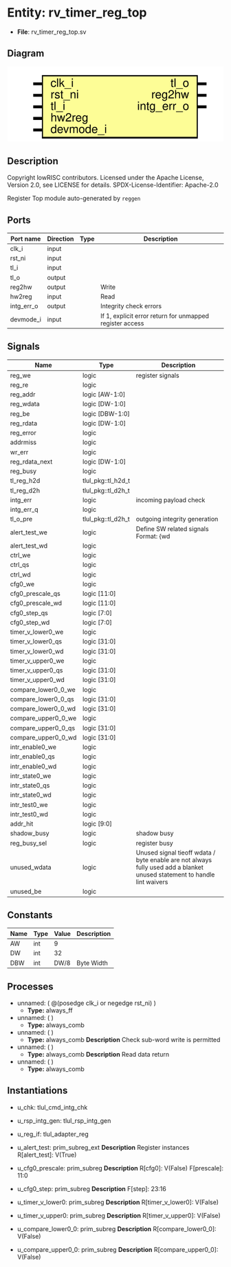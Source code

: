 # Entity: rv_timer_reg_top

- **File**: rv_timer_reg_top.sv
## Diagram

![Diagram](rv_timer_reg_top.svg "Diagram")
## Description

 Copyright lowRISC contributors.
 Licensed under the Apache License, Version 2.0, see LICENSE for details.
 SPDX-License-Identifier: Apache-2.0

 Register Top module auto-generated by `reggen`

## Ports

| Port name  | Direction | Type | Description                                              |
| ---------- | --------- | ---- | -------------------------------------------------------- |
| clk_i      | input     |      |                                                          |
| rst_ni     | input     |      |                                                          |
| tl_i       | input     |      |                                                          |
| tl_o       | output    |      |                                                          |
| reg2hw     | output    |      | Write                                                    |
| hw2reg     | input     |      | Read                                                     |
| intg_err_o | output    |      |  Integrity check errors                                  |
| devmode_i  | input     |      | If 1, explicit error return for unmapped register access |
## Signals

| Name                | Type               | Description                                                                                                                  |
| ------------------- | ------------------ | ---------------------------------------------------------------------------------------------------------------------------- |
| reg_we              | logic              |  register signals                                                                                                            |
| reg_re              | logic              |                                                                                                                              |
| reg_addr            | logic [AW-1:0]     |                                                                                                                              |
| reg_wdata           | logic [DW-1:0]     |                                                                                                                              |
| reg_be              | logic [DBW-1:0]    |                                                                                                                              |
| reg_rdata           | logic [DW-1:0]     |                                                                                                                              |
| reg_error           | logic              |                                                                                                                              |
| addrmiss            | logic              |                                                                                                                              |
| wr_err              | logic              |                                                                                                                              |
| reg_rdata_next      | logic [DW-1:0]     |                                                                                                                              |
| reg_busy            | logic              |                                                                                                                              |
| tl_reg_h2d          | tlul_pkg::tl_h2d_t |                                                                                                                              |
| tl_reg_d2h          | tlul_pkg::tl_d2h_t |                                                                                                                              |
| intg_err            | logic              |  incoming payload check                                                                                                      |
| intg_err_q          | logic              |                                                                                                                              |
| tl_o_pre            | tlul_pkg::tl_d2h_t |  outgoing integrity generation                                                                                               |
| alert_test_we       | logic              |  Define SW related signals  Format: <reg>_<field>_{wd|we|qs}         or <reg>_{wd|we|qs} if field == 1 or 0                  |
| alert_test_wd       | logic              |                                                                                                                              |
| ctrl_we             | logic              |                                                                                                                              |
| ctrl_qs             | logic              |                                                                                                                              |
| ctrl_wd             | logic              |                                                                                                                              |
| cfg0_we             | logic              |                                                                                                                              |
| cfg0_prescale_qs    | logic [11:0]       |                                                                                                                              |
| cfg0_prescale_wd    | logic [11:0]       |                                                                                                                              |
| cfg0_step_qs        | logic [7:0]        |                                                                                                                              |
| cfg0_step_wd        | logic [7:0]        |                                                                                                                              |
| timer_v_lower0_we   | logic              |                                                                                                                              |
| timer_v_lower0_qs   | logic [31:0]       |                                                                                                                              |
| timer_v_lower0_wd   | logic [31:0]       |                                                                                                                              |
| timer_v_upper0_we   | logic              |                                                                                                                              |
| timer_v_upper0_qs   | logic [31:0]       |                                                                                                                              |
| timer_v_upper0_wd   | logic [31:0]       |                                                                                                                              |
| compare_lower0_0_we | logic              |                                                                                                                              |
| compare_lower0_0_qs | logic [31:0]       |                                                                                                                              |
| compare_lower0_0_wd | logic [31:0]       |                                                                                                                              |
| compare_upper0_0_we | logic              |                                                                                                                              |
| compare_upper0_0_qs | logic [31:0]       |                                                                                                                              |
| compare_upper0_0_wd | logic [31:0]       |                                                                                                                              |
| intr_enable0_we     | logic              |                                                                                                                              |
| intr_enable0_qs     | logic              |                                                                                                                              |
| intr_enable0_wd     | logic              |                                                                                                                              |
| intr_state0_we      | logic              |                                                                                                                              |
| intr_state0_qs      | logic              |                                                                                                                              |
| intr_state0_wd      | logic              |                                                                                                                              |
| intr_test0_we       | logic              |                                                                                                                              |
| intr_test0_wd       | logic              |                                                                                                                              |
| addr_hit            | logic [9:0]        |                                                                                                                              |
| shadow_busy         | logic              |  shadow busy                                                                                                                 |
| reg_busy_sel        | logic              |  register busy                                                                                                               |
| unused_wdata        | logic              |  Unused signal tieoff  wdata / byte enable are not always fully used  add a blanket unused statement to handle lint waivers  |
| unused_be           | logic              |                                                                                                                              |
## Constants

| Name | Type | Value | Description |
| ---- | ---- | ----- | ----------- |
| AW   | int  | 9     |             |
| DW   | int  | 32    |             |
| DBW  | int  | DW/8  | Byte Width  |
## Processes
- unnamed: ( @(posedge clk_i or negedge rst_ni) )
  - **Type:** always_ff
- unnamed: (  )
  - **Type:** always_comb
- unnamed: (  )
  - **Type:** always_comb
**Description**
 Check sub-word write is permitted 
- unnamed: (  )
  - **Type:** always_comb
**Description**
 Read data return 
- unnamed: (  )
  - **Type:** always_comb
## Instantiations

- u_chk: tlul_cmd_intg_chk
- u_rsp_intg_gen: tlul_rsp_intg_gen
- u_reg_if: tlul_adapter_reg
- u_alert_test: prim_subreg_ext
**Description**
 Register instances
 R[alert_test]: V(True)

- u_cfg0_prescale: prim_subreg
**Description**
 R[cfg0]: V(False)
   F[prescale]: 11:0

- u_cfg0_step: prim_subreg
**Description**
   F[step]: 23:16

- u_timer_v_lower0: prim_subreg
**Description**
 R[timer_v_lower0]: V(False)

- u_timer_v_upper0: prim_subreg
**Description**
 R[timer_v_upper0]: V(False)

- u_compare_lower0_0: prim_subreg
**Description**
 R[compare_lower0_0]: V(False)

- u_compare_upper0_0: prim_subreg
**Description**
 R[compare_upper0_0]: V(False)


